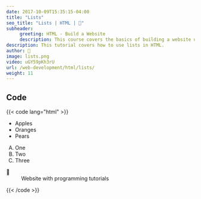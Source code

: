 ```yaml
---
date: 2017-10-09T15:35:15-04:00
title: "Lists"
seo_title: "Lists | HTML | 🦒"
subheader:
     greeting: HTML - Build a Website
     description: This course covers the basics of building a website using HTML. Work your way through the videos/articles and I'll teach you everything you need to know to create a basic website!
description: This tutorial covers how to use lists in HTML.
author: 🦒
image: lists.png
video: uGY59pKh3rU
url: /web-development/html/lists/
weight: 11
---
```


## Code

{{< code lang="html" >}}
<ul>
     <li>Apples</li>
     <li>Oranges</li>
     <li>Pears</li>
</ul>

<ol type="A">
     <li>One</li>
     <li>Two</li>
     <li>Three</li>
</ol>

<dl>
     <dt>🦒</dt>
     <dd>Website with programming tutorials</dd>
</dl>
{{< /code >}}